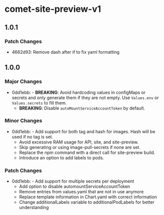 # comet-site-preview-v1

## 1.0.1

### Patch Changes

-   4662d93: Remove dash after if to fix yaml formatting

## 1.0.0

### Major Changes

-   0dd1ebb: - **BREAKING**: Avoid hardcoding values in configMaps or secrets and only generate them if they are not empty. Use `Values.env` or `Values.secrets` to fill them.
    -   **BREAKING**: Disable `autoMountServiceAccountToken` by default.

### Minor Changes

-   0dd1ebb: - Add support for both tag and hash for images. Hash will be used if no tag is set.
    -   Avoid excessive RAM usage for API, site, and site-preview.
    -   Skip generating or using image-pull-secrets if none are set.
    -   Replace the npm command with a direct call for site-preview build.
    -   Introduce an option to add labels to pods.

### Patch Changes

-   0dd1ebb: - Add support for multiple secrets per deployment
    -   Add option to disable automountServiceAccountToken
    -   Remove entries from values.yaml that are not in use anymore
    -   Replace template information in Chart.yaml with correct information
    -   Change additionalLabels variable to additionalPodLabels for better understanding
